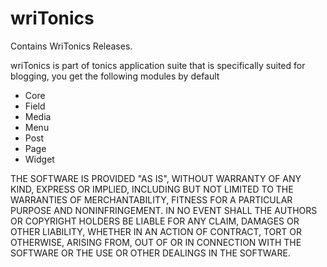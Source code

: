 # wriTonics
Contains WriTonics Releases.

wriTonics is part of tonics application suite that is specifically suited for blogging, you get the following modules by default

- Core
- Field
- Media
- Menu
- Post
- Page
- Widget

THE SOFTWARE IS PROVIDED "AS IS", WITHOUT WARRANTY OF ANY KIND, EXPRESS OR IMPLIED, INCLUDING BUT NOT LIMITED TO THE WARRANTIES OF MERCHANTABILITY, FITNESS FOR A PARTICULAR PURPOSE AND NONINFRINGEMENT. IN NO EVENT SHALL THE AUTHORS OR COPYRIGHT HOLDERS BE LIABLE FOR ANY CLAIM, DAMAGES OR OTHER LIABILITY, WHETHER IN AN ACTION OF CONTRACT, TORT OR OTHERWISE, ARISING FROM, OUT OF OR IN CONNECTION WITH THE SOFTWARE OR THE USE OR OTHER DEALINGS IN THE SOFTWARE.
